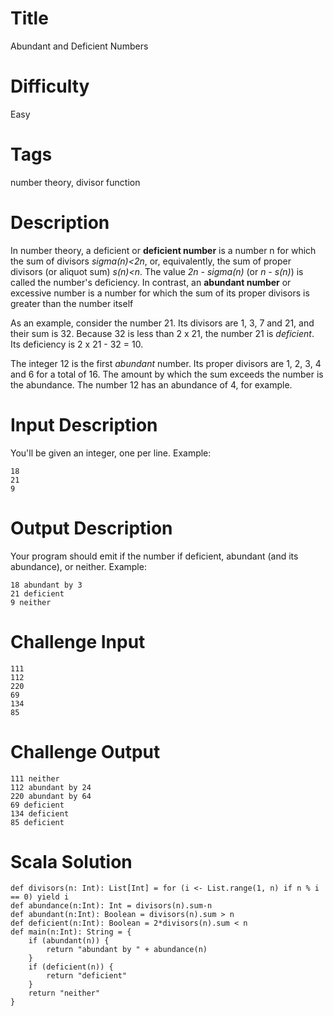 # Title

Abundant and Deficient Numbers

# Difficulty

Easy

# Tags

number theory, divisor function

# Description

In number theory, a deficient or **deficient number** is a number n for which the sum of divisors *sigma(n)<2n*, or, equivalently, the sum of proper divisors (or aliquot sum) *s(n)<n*. The value *2n - sigma(n)* (or *n - s(n)*) is called the number's deficiency. In contrast, an **abundant number** or excessive number is a number for which the sum of its proper divisors is greater than the number itself

As an example, consider the number 21. Its divisors are 1, 3, 7 and 21, and their sum is 32. Because 32 is less than 2 x 21, the number 21 is *deficient*. Its deficiency is 2 x 21 - 32 = 10.

The integer 12 is the first *abundant* number. Its proper divisors are 1, 2, 3, 4 and 6 for a total of 16. The amount by which the sum exceeds the number is the abundance. The number 12 has an abundance of 4, for example. 

#  Input Description

You'll be given an integer, one per line. Example:

    18
    21
    9

#  Output Description

Your program should emit if the number if deficient, abundant (and its abundance), or neither. Example:

    18 abundant by 3
    21 deficient
    9 neither 

# Challenge Input

    111  
    112 
    220 
    69 
    134 
    85 

# Challenge Output

    111 neither 
    112 abundant by 24
    220 abundant by 64
    69 deficient
    134 deficient
    85 deficient

# Scala Solution

    def divisors(n: Int): List[Int] = for (i <- List.range(1, n) if n % i == 0) yield i
    def abundance(n:Int): Int = divisors(n).sum-n
    def abundant(n:Int): Boolean = divisors(n).sum > n
    def deficient(n:Int): Boolean = 2*divisors(n).sum < n
    def main(n:Int): String = {
        if (abundant(n)) {
            return "abundant by " + abundance(n)
        }
        if (deficient(n)) {
            return "deficient"
        }
        return "neither"
    }
